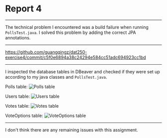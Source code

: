 

# Report 4

---
The technical problem I encountered was a build failure when running `PollsTest.java`. I solved this problem by adding the correct JPA annotations.

---
https://github.com/guangqingz/dat250-exercise4/commit/c5f0e6894a38c24294e584cc51adc694923cc1bd

--- 
I inspected the database tables in DBeaver and checked if they were set up according to my java classes and `PollsTest.java`.

Polls table:
![Polls table](PollsTable.png)

Users table:
![Users table](UsersTable.png)

Votes table:
![Votes table](VotesTable.png)

VoteOptions table:
![VoteOptions table](VoteOptionsTable.png)

---
I don't think there are any remaining issues with this assignment.